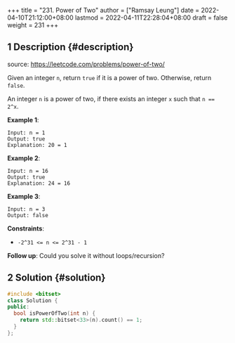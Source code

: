 +++
title = "231. Power of Two"
author = ["Ramsay Leung"]
date = 2022-04-10T21:12:00+08:00
lastmod = 2022-04-11T22:28:04+08:00
draft = false
weight = 231
+++

## <span class="section-num">1</span> Description {#description}

source: <https://leetcode.com/problems/power-of-two/>

Given an integer `n`, return `true` if it is a power of two. Otherwise, return `false`.

An integer `n` is a power of two, if there exists an integer `x` such that `n == 2^x`.

**Example 1**:

```text
Input: n = 1
Output: true
Explanation: 20 = 1
```

**Example 2**:

```text
Input: n = 16
Output: true
Explanation: 24 = 16
```

**Example 3**:

```text
Input: n = 3
Output: false
```

**Constraints**:

-   `-2^31 <= n <= 2^31 - 1`

**Follow up**: Could you solve it without loops/recursion?


## <span class="section-num">2</span> Solution {#solution}

```C++
#include <bitset>
class Solution {
public:
  bool isPowerOfTwo(int n) {
    return std::bitset<33>(n).count() == 1;
  }
};
```
